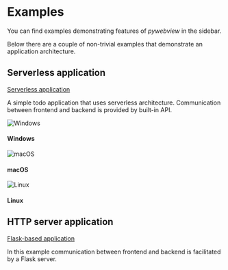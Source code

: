# Examples

You can find examples demonstrating features of _pywebview_ in the sidebar.

Below there are a couple of non-trivial examples that demonstrate an application architecture.


## Serverless application

[Serverless application](https://github.com/r0x0r/pywebview/tree/master/examples/todos)

A simple todo application that uses serverless architecture. Communication between frontend and backend is provided by built-in API.

<div class='gallery'>
  <div>
    <img src='/screenshots/todos-windows.png' alt='Windows' class='zoom'/>
    <h4>Windows</h4>
  </div>
  <div>
    <img src='/screenshots/todos-macos.png' alt='macOS' class='zoom'/>
    <h4>macOS</h4>
  </div>
  <div>
    <img src='/screenshots/todos-linux.png' alt='Linux' class='zoom'/>
    <h4>Linux</h4>
  </div>
</div>

## HTTP server application

[Flask-based application](https://github.com/r0x0r/pywebview/tree/master/examples/flask_app)

In this example communication between frontend and backend is facilitated by a Flask server.